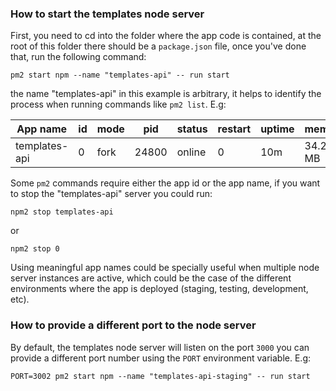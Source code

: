 ### How to start the templates node server

First, you need to cd into the folder where the app code is contained, at the root of this folder there should be a `package.json` file, once you've done that, run the following command:

```
pm2 start npm --name "templates-api" -- run start
```

the name "templates-api" in this example is arbitrary, it helps to identify the process when running commands like `pm2 list`. E.g:

| App name | id | mode | pid | status | restart | uptime | memory | watching
|----------|----|------|-----|--------|---------|--------|--------|---------
| templates-api | 0 | fork | 24800 | online | 0 | 10m | 34.262 MB | disabled

Some `pm2` commands require either the app id or the app name, if you want to stop the "templates-api" server you could run:

```
npm2 stop templates-api
```

or

```
npm2 stop 0
```

Using meaningful app names could be specially useful when multiple node server instances are active, which could be the case of the different environments where the app is deployed (staging, testing, development, etc).

### How to provide a different port to the node server

By default, the templates node server will listen on the port `3000` you can provide a different port number using the `PORT` environment variable. E.g:

```
PORT=3002 pm2 start npm --name "templates-api-staging" -- run start
```
